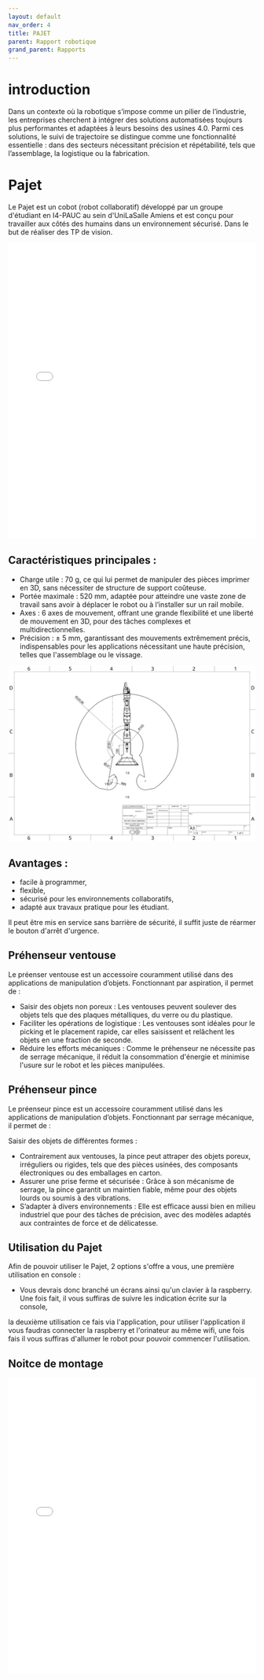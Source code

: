 ```yaml
---
layout: default
nav_order: 4
title: PAJET
parent: Rapport robotique
grand_parent: Rapports 
---
```


# introduction

Dans un contexte où la robotique s’impose comme un pilier de l’industrie, les entreprises cherchent à intégrer des solutions automatisées toujours plus performantes et adaptées à leurs besoins des usines 4.0. Parmi ces solutions, le suivi de trajectoire se distingue comme une fonctionnalité essentielle : dans des secteurs nécessitant précision et répétabilité, tels que l’assemblage, la logistique ou la fabrication.

# Pajet

Le Pajet est un cobot (robot collaboratif) développé par un groupe d'étudiant en I4-PAUC au sein d'UniLaSalle Amiens et est conçu pour travailler aux côtés des humains dans un environnement sécurisé. Dans le but de réaliser des TP de vision.


<embed src="photo/PosterPajet.pdf" type="application/pdf" width="100%" height="600px">

## Caractéristiques principales :

* Charge utile : 70 g, ce qui lui permet de manipuler des pièces imprimer en 3D, sans nécessiter de structure de support coûteuse.
* Portée maximale : 520 mm, adaptée pour atteindre une vaste zone de travail sans avoir à déplacer le robot ou à l’installer sur un rail mobile.
* Axes : 6 axes de mouvement, offrant une grande flexibilité et une liberté de mouvement en 3D, pour des tâches complexes et multidirectionnelles.
* Précision : ± 5 mm, garantissant des mouvements extrêmement précis, indispensables pour les applications nécessitant une haute précision, telles que l'assemblage ou le vissage.

![Texte alternatif](./photo/PAJET-espace.png "Le titre de mon image")

## Avantages : 
* facile à programmer,
* flexible,
* sécurisé pour les environnements collaboratifs,
* adapté aux travaux pratique pour les étudiant. 

Il peut être mis en service sans barrière de sécurité, il suffit juste de réarmer le bouton d'arrêt d'urgence.


## Préhenseur ventouse

Le préenser ventouse est un accessoire couramment utilisé dans des applications de manipulation d’objets. Fonctionnant par aspiration, il permet de :

* Saisir des objets non poreux : Les ventouses peuvent soulever des objets tels que des plaques métalliques, du verre ou du plastique.
* Faciliter les opérations de logistique : Les ventouses sont idéales pour le picking et le placement rapide, car elles saisissent et relâchent les objets en une fraction de seconde.
* Réduire les efforts mécaniques : Comme le préhenseur ne nécessite pas de serrage mécanique, il réduit la consommation d'énergie et minimise l'usure sur le robot et les pièces manipulées.

## Préhenseur pince

Le préenseur pince est un accessoire couramment utilisé dans les applications de manipulation d’objets. Fonctionnant par serrage mécanique, il permet de :

Saisir des objets de différentes formes : 

* Contrairement aux ventouses, la pince peut attraper des objets poreux, irréguliers ou rigides, tels que des pièces usinées, des composants électroniques ou des emballages en carton.
* Assurer une prise ferme et sécurisée : Grâce à son mécanisme de serrage, la pince garantit un maintien fiable, même pour des objets lourds ou soumis à des vibrations.
* S’adapter à divers environnements : Elle est efficace aussi bien en milieu industriel que pour des tâches de précision, avec des modèles adaptés aux contraintes de force et de délicatesse.

## Utilisation du Pajet

Afin de pouvoir utiliser le Pajet, 2 options s'offre a vous, une première utilisation en console :

* Vous devrais donc branché un écrans ainsi qu'un clavier à la raspberry. Une fois fait, il vous suffiras de suivre les indication écrite sur la console,

la deuxième utilisation ce fais via l'application, pour utiliser l'application il vous faudras connecter la raspberry et l'orinateur au même wifi, une fois fais il vous suffiras d'allumer le robot pour pouvoir commencer l'utilisation.

## Noitce de montage

<embed src="photo/Notice de montage du PAJET_compressed (1).pdf" type="application/pdf" width="100%" height="600px">